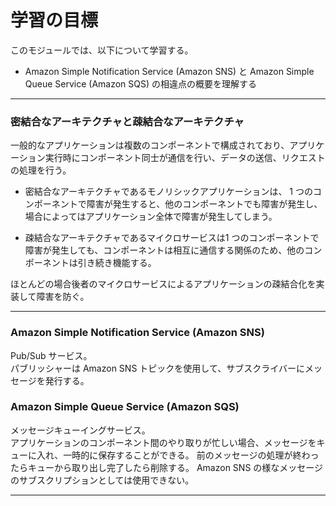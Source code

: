 # 学習の目標

このモジュールでは、以下について学習する。

 - Amazon Simple Notification Service (Amazon SNS) と Amazon Simple Queue Service (Amazon SQS) の相違点の概要を理解する

---

### 密結合なアーキテクチャと疎結合なアーキテクチャ
一般的なアプリケーションは複数のコンポーネントで構成されており、アプリケーション実行時にコンポーネント同士が通信を行い、データの送信、リクエストの処理を行う。

 - 密結合なアーキテクチャであるモノリシックアプリケーションは、
1 つのコンポーネントで障害が発生すると、他のコンポーネントでも障害が発生し、場合によってはアプリケーション全体で障害が発生してしまう。

 - 疎結合なアーキテクチャであるマイクロサービスは1 つのコンポーネントで障害が発生しても、コンポーネントは相互に通信する関係のため、他のコンポーネントは引き続き機能する。

ほとんどの場合後者のマイクロサービスによるアプリケーションの疎結合化を実装して障害を防ぐ。

---

### Amazon Simple Notification Service (Amazon SNS)

Pub/Sub サービス。  
パブリッシャーは Amazon SNS トピックを使用して、サブスクライバーにメッセージを発行する。


### Amazon Simple Queue Service (Amazon SQS)
メッセージキューイングサービス。  
アプリケーションのコンポーネント間のやり取りが忙しい場合、メッセージをキューに入れ、一時的に保存することができる。
前のメッセージの処理が終わったらキューから取り出し完了したら削除する。
Amazon SNS の様なメッセージのサブスクリプションとしては使用できない。

---

